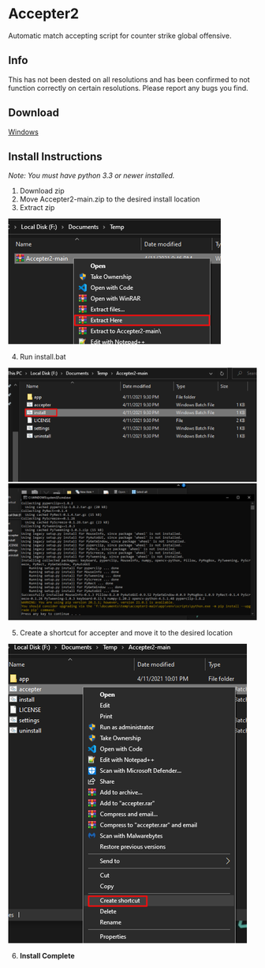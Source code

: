 # Accepter2
Automatic match accepting script for counter strike global offensive.
## Info
This has not been dested on all resolutions and has been confirmed to not function correctly on certain resolutions. Please report any bugs you find.
## Download
[Windows](https://github.com/Juceten/Accepter2/raw/main/Accepter2.zip)
## Install Instructions
*Note: You must have python 3.3 or newer installed.*
1. Download zip
2. Move Accepter2-main.zip to the desired install location
3. Extract zip

![alt text](https://github.com/Juceten/holder/blob/main/image-1.png)

4. Run install.bat

![alt text](https://github.com/Juceten/holder/blob/main/image-2.png) ![alt text](https://github.com/Juceten/holder/blob/main/image-3.png)

5. Create a shortcut for accepter and move it to the desired location

![alt text](https://github.com/Juceten/holder/blob/main/image-4.png)

6. **Install Complete**
